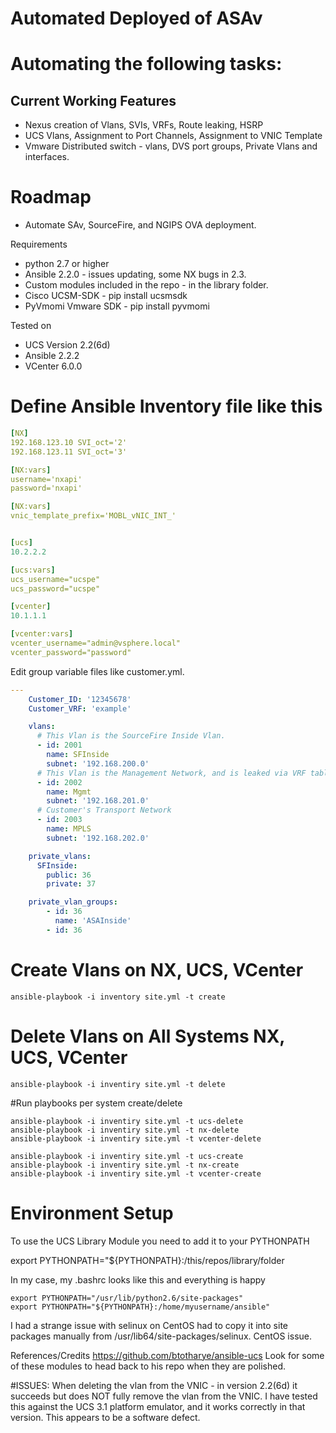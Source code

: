# Automated Deployed of ASAv

# Automating the following tasks:
## Current Working Features
* Nexus creation of Vlans, SVIs, VRFs, Route leaking, HSRP
* UCS Vlans, Assignment to Port Channels, Assignment to VNIC Template
* Vmware Distributed switch - vlans, DVS port groups, Private Vlans and interfaces.

# Roadmap
* Automate SAv, SourceFire, and NGIPS OVA deployment.

Requirements
* python 2.7 or higher 
* Ansible 2.2.0 - issues updating, some NX bugs in 2.3.
* Custom modules included in the repo - in the library folder.
* Cisco UCSM-SDK - pip install ucsmsdk
* PyVmomi Vmware SDK - pip install pyvmomi

Tested on 
* UCS Version 2.2(6d)
* Ansible 2.2.2
* VCenter 6.0.0

# Define Ansible Inventory file like this
```yaml
[NX]
192.168.123.10 SVI_oct='2'
192.168.123.11 SVI_oct='3'

[NX:vars]
username='nxapi'
password='nxapi'

[NX:vars]
vnic_template_prefix='MOBL_vNIC_INT_'


[ucs]
10.2.2.2

[ucs:vars]
ucs_username="ucspe"
ucs_password="ucspe"

[vcenter]
10.1.1.1

[vcenter:vars]
vcenter_username="admin@vsphere.local"
vcenter_password="password"

```

Edit group variable files like customer.yml.
```yaml
---
    Customer_ID: '12345678'
    Customer_VRF: 'example'

    vlans:
      # This Vlan is the SourceFire Inside Vlan.
      - id: 2001
        name: SFInside
        subnet: '192.168.200.0'
      # This Vlan is the Management Network, and is leaked via VRF tables outside the customer's network.
      - id: 2002
        name: Mgmt
        subnet: '192.168.201.0'
      # Customer's Transport Network
      - id: 2003
        name: MPLS
        subnet: '192.168.202.0'

    private_vlans:
      SFInside:
        public: 36
        private: 37

    private_vlan_groups:
        - id: 36
          name: 'ASAInside'
        - id: 36

```

# Create Vlans on NX, UCS, VCenter
```
ansible-playbook -i inventory site.yml -t create
```
# Delete Vlans on All Systems NX, UCS, VCenter
```
ansible-playbook -i inventiry site.yml -t delete
```

#Run playbooks per system create/delete

```
ansible-playbook -i inventiry site.yml -t ucs-delete
ansible-playbook -i inventiry site.yml -t nx-delete
ansible-playbook -i inventiry site.yml -t vcenter-delete
```

```
ansible-playbook -i inventiry site.yml -t ucs-create
ansible-playbook -i inventiry site.yml -t nx-create
ansible-playbook -i inventiry site.yml -t vcenter-create
```

# Environment Setup
To use the UCS Library Module you need to add it to your PYTHONPATH

export PYTHONPATH="${PYTHONPATH}:/this/repos/library/folder

In my case, my .bashrc looks like this and everything is happy
```
export PYTHONPATH="/usr/lib/python2.6/site-packages"
export PYTHONPATH="${PYTHONPATH}:/home/myusername/ansible"
```

I had a strange issue with selinux on CentOS had to copy it into site packages manually from /usr/lib64/site-packages/selinux. CentOS issue.

References/Credits
https://github.com/btotharye/ansible-ucs
Look for some of these modules to head back to his repo when they are polished.

#ISSUES:
When deleting the vlan from the VNIC - in version 2.2(6d) it succeeds but does NOT fully remove the vlan from the VNIC. I have tested this against the UCS 3.1 platform emulator, and it works correctly in that version. This appears to be a software defect. 